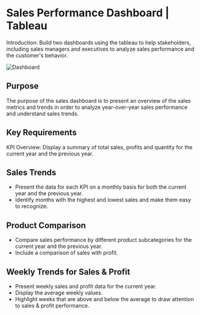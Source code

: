 # Sales Performance Dashboard | Tableau

Introduction:
Build two dashboards using the tableau to help stakeholders, including sales managers and executives to analyze sales performance and the customer's behavior. 




![Dashboard](https://public.tableau.com/app/profile/nihad.hamza/viz/Tab_Project1/SalesDashboard)

## Purpose
The purpose of the sales dashboard is to present an overview of the sales metrics and trends in order to analyze year-over-year sales performance and understand sales trends.




## Key Requirements
KPI Overview: 
Display a summary of total sales, profits and quantity for the current year and the previous year.



## Sales Trends

- Present the data for each KPI on a monthly basis for both the current year and the previous year.
- Identify months with the highest and lowest sales and make them easy to recognize.

## Product Comparison

- Compare sales performance by different product subcategories for the current year and the previous year.
- Include a comparison of sales with profit.

## Weekly Trends for Sales & Profit

- Present weekly sales and profit data for the current year.
- Display the average weekly values.
- Highlight weeks that are above and below the average to draw attention to sales & profit performance.

